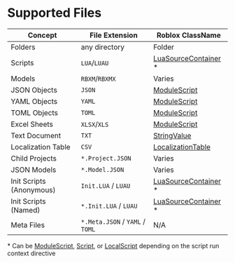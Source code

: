 # Supported Files
| Concept | File Extension | Roblox ClassName |
|-|-|-|
| Folders | any directory | Folder
| Scripts | `LUA`/`LUAU` | [LuaSourceContainer](https://create.roblox.com/docs/reference/engine/classes/LuaSourceContainer) * |
| Models | `RBXM`/`RBXMX` | Varies |
| JSON Objects | `JSON` | [ModuleScript](https://create.roblox.com/docs/reference/engine/classes/ModuleScript) |
| YAML Objects | `YAML` | [ModuleScript](https://create.roblox.com/docs/reference/engine/classes/ModuleScript) |
| TOML Objects | `TOML` | [ModuleScript](https://create.roblox.com/docs/reference/engine/classes/ModuleScript) |
| Excel Sheets | `XLSX`/`XLS` | [ModuleScript](https://create.roblox.com/docs/reference/engine/classes/ModuleScript) |
| Text Document | `TXT` | [StringValue](https://create.roblox.com/docs/reference/engine/classes/StringValue) |
| Localization Table | `CSV` | [LocalizationTable](https://create.roblox.com/docs/reference/engine/classes/LocalizationTable) |
| Child Projects | `*.Project.JSON` | Varies |
| JSON Models | `*.Model.JSON` | Varies |
| Init Scripts (Anonymous) | `Init.LUA` / `LUAU` | [LuaSourceContainer](https://create.roblox.com/docs/reference/engine/classes/LuaSourceContainer) * |
| Init Scripts (Named) | `*.Init.LUA` / `LUAU` | [LuaSourceContainer](https://create.roblox.com/docs/reference/engine/classes/LuaSourceContainer) * |
| Meta Files | `*.Meta.JSON` / `YAML` / `TOML` | N/A |

\* Can be [ModuleScript](https://create.roblox.com/docs/reference/engine/classes/ModuleScript), [Script](https://create.roblox.com/docs/reference/engine/classes/Script), or [LocalScript](https://create.roblox.com/docs/reference/engine/classes/ModuleScript) depending on the script run context directive
